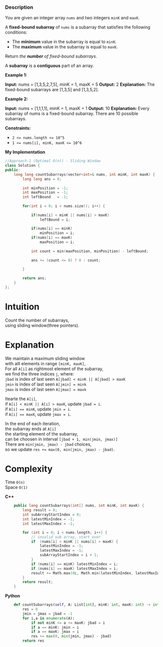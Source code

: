 ### Description

You are given an integer array `nums` and two integers `minK` and `maxK`.

A **fixed-bound subarray** of `nums` is a subarray that satisfies the following conditions:

- The **minimum** value in the subarray is equal to `minK`.
- The **maximum** value in the subarray is equal to `maxK`.

Return _the **number** of fixed-bound subarrays_.

A **subarray** is a **contiguous** part of an array.

**Example 1:**

**Input:** nums = [1,3,5,2,7,5], minK = 1, maxK = 5
**Output:** 2
**Explanation:** The fixed-bound subarrays are [1,3,5] and [1,3,5,2].

**Example 2:**

**Input:** nums = [1,1,1,1], minK = 1, maxK = 1
**Output:** 10
**Explanation:** Every subarray of nums is a fixed-bound subarray. There are 10 possible subarrays.

**Constraints:**

- `2 <= nums.length <= 10^5`
- `1 <= nums[i], minK, maxK <= 10^6`

**My Implementation**

```cpp
//Approach-1 (Optimal O(n)) - Sliding Window
class Solution {
public:
    long long countSubarrays(vector<int>& nums, int minK, int maxK) {
        long long ans = 0;
        
        int minPosition = -1;
        int maxPosition = -1;
        int leftBound   = -1;
        
        for(int i = 0; i < nums.size(); i++) {
            
            if(nums[i] < minK || nums[i] > maxK)
                leftBound = i;
            
            if(nums[i] == minK)
                minPosition = i;
            if(nums[i] == maxK)
                maxPosition = i;
            
            int count = min(maxPosition, minPosition) - leftBound;
            
            ans += (count <= 0) ? 0 : count;
            
        }
        
        return ans;
    }
};
```

# **Intuition**

Count the number of subarrays,  
using sliding window(three pointers).  
  

# **Explanation**

We maintain a maximum sliding window  
with alll elements in range `[minK, maxK]`,  
For all `A[i]` as rightmost element of the subarray,  
we find the three indices `j`, where:  
`jbad` is index of last seen `A[jbad] < minK || A[jbad] > maxK`  
`jmin` is index of last seen `A[jmin] = mink`  
`jmax` is index of last seen `A[jmax] = maxk`

Itearte the `A[i]`,  
if `A[i] < minK || A[i] > maxK`, update `jbad = i`.  
if `A[i] == minK`, update `jmin = i`.  
if `A[i] == maxK`, update `jmax = i`.

In the end of each iteration,  
the subarray ends at `A[i]`  
the starting element of the subarray,  
can be choosen in interval `[jbad + 1, min(jmin, jmax)]`  
There are `min(jmin, jmax) - jbad` choices,  
so we update `res += max(0, min(jmin, jmax) - jbad)`.  
  

# **Complexity**

Time `O(n)`  
Space `O(1)`  

**C++**

```cpp
    public long countSubarrays(int[] nums, int minK, int maxK) {
        long result = 0;
        int subArrayStartIndex = 0;
        int latestMinIndex = -1;
        int latestMaxIndex = -1;

        for (int i = 0; i < nums.length; i++) {
            // invalid sub array, start over
            if  (nums[i] < minK || nums[i] > maxK) {
                latestMinIndex = -1;
                latestMaxIndex = -1;
                subArrayStartIndex = i + 1;
            }
            if (nums[i] == minK) latestMinIndex = i;
            if (nums[i] == maxK) latestMaxIndex = i;
            result += Math.max(0L, Math.min(latestMinIndex, latestMaxIndex) - subArrayStartIndex + 1);
        }
        return result;
    }
```

**Python**

```py
    def countSubarrays(self, A: List[int], minK: int, maxK: int) -> int:
        res = 0
        jmin = jmax = jbad = -1
        for i,a in enumerate(A):
            if not minK <= a <= maxK: jbad = i
            if a == minK: jmin = i
            if a == maxK: jmax = i
            res += max(0, min(jmin, jmax) - jbad)
        return res
```